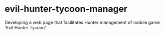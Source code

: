 # evil-hunter-tycoon-manager
Developing a web page that facilitates Hunter management of mobile game 'Evil Hunter Tycoon'.
